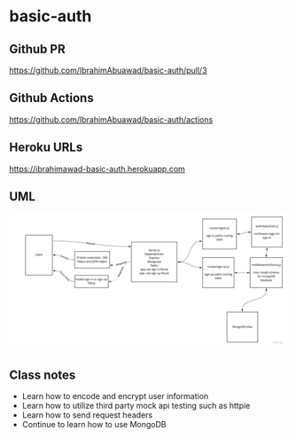 # basic-auth

## Github PR
https://github.com/IbrahimAbuawad/basic-auth/pull/3
## Github Actions

https://github.com/IbrahimAbuawad/basic-auth/actions

## Heroku URLs

https://ibrahimawad-basic-auth.herokuapp.com


## UML
![](./UML_Lab06.jpg)

## Class notes
* Learn how to encode and encrypt user information
* Learn how to utilize third party mock api testing such as httpie
* Learn how to send request headers
* Continue to learn how to use MongoDB
